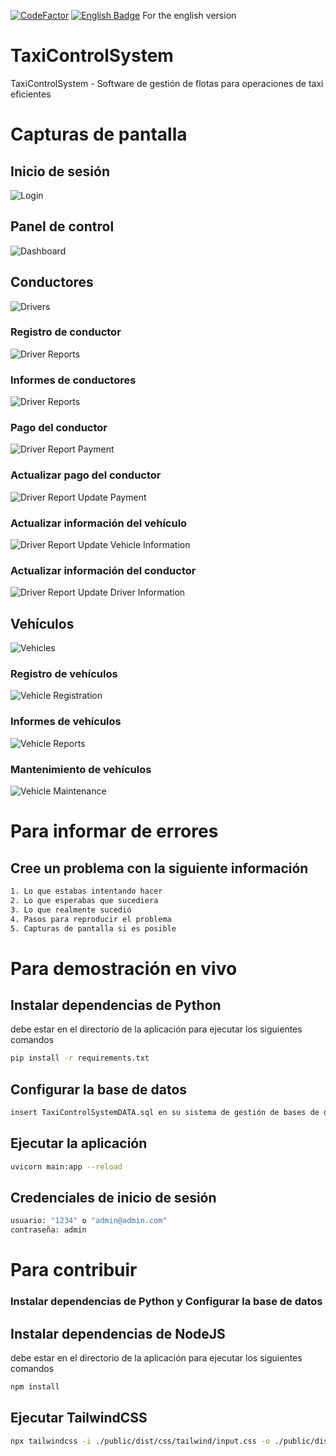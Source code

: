 [![CodeFactor](https://www.codefactor.io/repository/github/midnightgb/taxicontrolsystem/badge)](https://www.codefactor.io/repository/github/midnightgb/taxicontrolsystem)
[![English Badge](app-screenshots/icons8-circular-de-ee-uu-48.png)](README.md) For the english version
# TaxiControlSystem
TaxiControlSystem - Software de gestión de flotas para operaciones de taxi eficientes

# Capturas de pantalla
## Inicio de sesión
![Login](app-screenshots/login.png)

## Panel de control
![Dashboard](app-screenshots/home.png)

## Conductores
![Drivers](app-screenshots/users.png)

### Registro de conductor
![Driver Reports](app-screenshots/register-user.png)

### Informes de conductores
![Driver Reports](app-screenshots/user-report.png)

### Pago del conductor
![Driver Report Payment](app-screenshots/user-report-payment.png)

### Actualizar pago del conductor
![Driver Report Update Payment](app-screenshots/user-report-update-payment.png)

### Actualizar información del vehículo
![Driver Report Update Vehicle Information](app-screenshots/user-report-update-car-info.png)

### Actualizar información del conductor
![Driver Report Update Driver Information](app-screenshots/user-report-update-info.png)

## Vehículos
![Vehicles](app-screenshots/vehicles.png)

### Registro de vehículos
![Vehicle Registration](app-screenshots/register-vehicle.png)

### Informes de vehículos
![Vehicle Reports](app-screenshots/vehicle-report.png)

### Mantenimiento de vehículos
![Vehicle Maintenance](app-screenshots/vehicle-register-maintenance.png)

# Para informar de errores
## Cree un problema con la siguiente información
```bash
1. Lo que estabas intentando hacer
2. Lo que esperabas que sucediera
3. Lo que realmente sucedió
4. Pasos para reproducir el problema
5. Capturas de pantalla si es posible
```

# Para demostración en vivo
## Instalar dependencias de Python
debe estar en el directorio de la aplicación para ejecutar los siguientes comandos
```bash
pip install -r requirements.txt
```

## Configurar la base de datos
```bash
insert TaxiControlSystemDATA.sql en su sistema de gestión de bases de datos
```

## Ejecutar la aplicación
```bash
uvicorn main:app --reload
```

## Credenciales de inicio de sesión
```bash
usuario: "1234" o "admin@admin.com"
contraseña: admin
```


# Para contribuir
### Instalar dependencias de Python y Configurar la base de datos
## Instalar dependencias de NodeJS
debe estar en el directorio de la aplicación para ejecutar los siguientes comandos
```bash
npm install
```

## Ejecutar TailwindCSS
```bash
npx tailwindcss -i ./public/dist/css/tailwind/input.css -o ./public/dist/css/tailwind/output.css --watch
```




